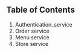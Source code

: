 ## Table of Contents

1. Authentication_service
2. Order service
3. Menu service
4. Store service



